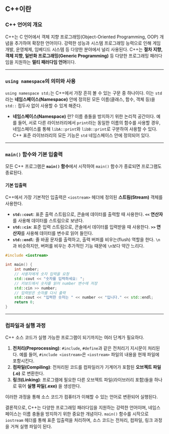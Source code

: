 ## C++이란 

### C++ 언어의 개요

C++는 C 언어에서 객체 지향 프로그래밍(Object-Oriented Programming, OOP) 개념을 추가하여 확장한 언어이다. 강력한 성능과 시스템 프로그래밍 능력으로 인해 게임 개발, 운영체제, 임베디드 시스템 등 다양한 분야에서 널리 사용된다. C++는 **절차 지향, 객체 지향, 일반화 프로그래밍(Generic Programming)** 등 다양한 프로그래밍 패러다임을 지원하는 **멀티 패러다임 언어**이다.

-----

### `using namespace`의 의미와 사용

`using namespace std;`는 C++에서 가장 흔히 볼 수 있는 구문 중 하나이다. 이는 `std`라는 **네임스페이스(Namespace)** 안에 정의된 모든 이름(클래스, 함수, 객체 등)을 `std::` 접두사 없이 사용할 수 있게 해준다.

  * **네임스페이스(Namespace)** 란?
    이름 충돌을 방지하기 위한 논리적 공간이다. 예를 들어, 서로 다른 라이브러리에서 `print`라는 동일한 이름의 함수를 사용할 경우, 네임스페이스를 통해 `libA::print`와 `libB::print`로 구분하여 사용할 수 있다. C++ 표준 라이브러리의 모든 기능은 `std` 네임스페이스 안에 정의되어 있다.

-----

### `main()` 함수와 기본 입출력

모든 C++ 프로그램은 **`main()` 함수**에서 시작하여 `main()` 함수가 종료되면 프로그램도 종료된다.

#### 기본 입출력

C++에서 가장 기본적인 입출력은 `<iostream>` 헤더에 정의된 **스트림(Stream)** 객체를 사용한다.

  * **`std::cout`**: 표준 출력 스트림으로, 콘솔에 데이터를 출력할 때 사용한다. **`<<` 연산자**를 사용해 데이터를 스트림으로 보낸다.
  * **`std::cin`**: 표준 입력 스트림으로, 콘솔에서 데이터를 입력받을 때 사용한다. **`>>` 연산자**를 사용해 데이터를 변수로 읽어 들인다.
  * **`std::endl`**: 줄 바꿈 문자를 출력하고, 출력 버퍼를 비우는(flush) 역할을 한다. `\n`과 비슷하지만, 버퍼를 비우는 추가적인 기능 때문에 `\n`보다 약간 느리다.

```cpp
#include <iostream>

int main() {
    int number;
    // 사용자에게 숫자 입력을 요청
    std::cout << "숫자를 입력하세요: ";
    // 키보드에서 숫자를 읽어 number 변수에 저장
    std::cin >> number; 
    // 입력받은 숫자를 다시 출력
    std::cout << "입력한 숫자는 " << number << "입니다." << std::endl;
    return 0; 
}
```

-----

### 컴파일과 실행 과정

C++ 소스 코드가 실행 가능한 프로그램이 되기까지는 여러 단계가 필요하다.

1.  **전처리(Preprocessing)**: `#include`, `#define`과 같은 전처리기 지시문이 처리된다. 예를 들어, `#include <iostream>`은 `<iostream>` 파일의 내용을 현재 파일에 포함시킨다.
2.  **컴파일(Compiling)**: 전처리된 코드를 컴파일러가 기계어가 포함된 **오브젝트 파일(.o)** 로 변환한다.
3.  **링크(Linking)**: 프로그램에 필요한 다른 오브젝트 파일(라이브러리 포함)들을 하나로 묶어 **실행 파일(.exe)** 을 생성한다.

이러한 과정을 통해 소스 코드가 컴퓨터가 이해할 수 있는 언어로 변환되어 실행된다.

결론적으로, C++는 다양한 프로그래밍 패러다임을 지원하는 강력한 언어이며, 네임스페이스는 이름 충돌을 방지하기 위한 중요한 개념이다. `main()` 함수를 시작으로 `iostream` 헤더를 통해 표준 입출력을 처리하며, 소스 코드는 전처리, 컴파일, 링크 과정을 거쳐 실행 파일이 된다.
